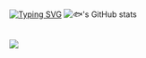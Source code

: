 <!-- ### Hi there 👋 -->

[![Typing SVG](https://readme-typing-svg.demolab.com?font=Fira+Code&weight=600&size=35&pause=1000&color=CC51F7&width=435&lines=Welcome+to+%F0%9F%90%9F's+page)](https://git.io/typing-svg)
![🐟's GitHub stats](https://github-readme-stats.vercel.app/api?username=lentee3104&theme=catppuccin_latte&show_icons=true&include_all_commits=true&)

<!-- 提交记录折线图
<img width="800" src="https://github-readme-activity-graph.vercel.app/graph?username=lentee3104&theme=github-compact&hide_border=true&area=true" />
-->

<br/>
<img align="center" src="https://skillicons.dev/icons?i=c,python,java,js&theme=light" />
</p>

<!--
**lentee3104/lentee3104** is a ✨ _special_ ✨ repository because its `README.md` (this file) appears on your GitHub profile.

Here are some ideas to get you started:

- 🔭 I’m currently working on ...
- 🌱 I’m currently learning ...
- 👯 I’m looking to collaborate on ...
- 🤔 I’m looking for help with ...
- 💬 Ask me about ...
- 📫 How to reach me: ...
- 😄 Pronouns: ...
- ⚡ Fun fact: ...
-->

